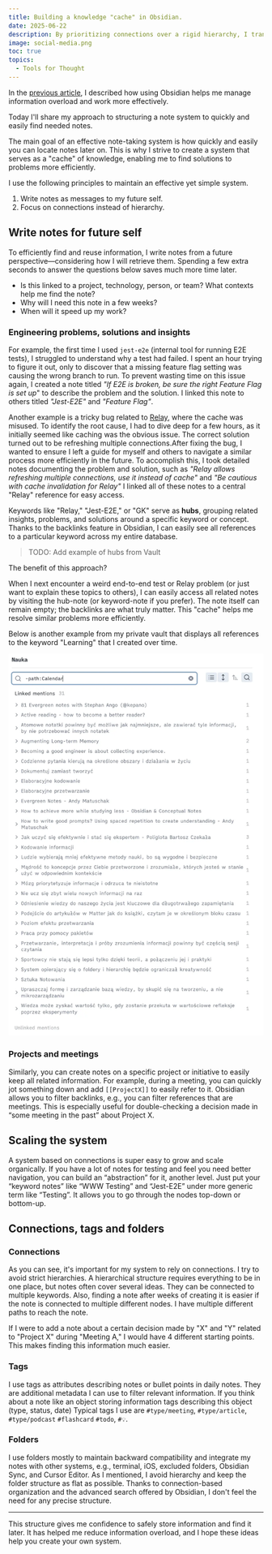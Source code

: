```yaml
---
title: Building a knowledge "cache" in Obsidian.
date: 2025-06-22
description: By prioritizing connections over a rigid hierarchy, I transformed Obsidian into a flexible, scalable system that keeps information easily accessible whenever need it.
image: social-media.png
toc: true
topics:
  - Tools for Thought
---
```


In the [previous article](/writing/how-i-use-obsidian-to-manage-mental-overload-in-fast-paced-tech-world), I described how using Obsidian helps me manage information overload and work more effectively.

Today I'll share my approach to structuring a note system to quickly and easily find needed notes.

The main goal of an effective note-taking system is how quickly and easily you can locate notes later on. This is why I strive to create a system that serves as a "cache" of knowledge, enabling me to find solutions to problems more efficiently.

I use the following principles to maintain an effective yet simple system.

1. Write notes as messages to my future self.
2. Focus on connections instead of hierarchy.

## Write notes for future self

To efficiently find and reuse information, I write notes from a future perspective—considering how I will retrieve them. Spending a few extra seconds to answer the questions below saves much more time later.

- Is this linked to a project, technology, person, or team? What contexts help me find the note?
- Why will I need this note in a few weeks?
- When will it speed up my work?

### Engineering problems, solutions and insights

For example, the first time I used `jest-e2e` (internal tool for running E2E tests), I struggled to understand why a test had failed. I spent an hour trying to figure it out, only to discover that a missing feature flag setting was causing the wrong branch to run. To prevent wasting time on this issue again, I created a note titled _"If E2E is broken, be sure the right Feature Flag is set up_" to describe the problem and the solution. I linked this note to others titled _"Jest-E2E"_ and _"Feature Flag"_.

Another example is a tricky bug related to [Relay](https://relay.dev/), where the cache was misused. To identify the root cause, I had to dive deep for a few hours, as it initially seemed like caching was the obvious issue. The correct solution turned out to be refreshing multiple connections.After fixing the bug, I wanted to ensure I left a guide for myself and others to navigate a similar process more efficiently in the future. To accomplish this, I took detailed notes documenting the problem and solution, such as _"Relay allows refreshing multiple connections, use it instead of cache"_ and _"Be cautious with cache invalidation for Relay"_ I linked all of these notes to a central "Relay" reference for easy access.

Keywords like "Relay," "Jest-E2E," or "GK" serve as **hubs**, grouping related insights, problems, and solutions around a specific keyword or concept. Thanks to the backlinks feature in Obsidian, I can easily see all references to a particular keyword across my entire database. 

> TODO: Add example of hubs from Vault

The benefit of this approach?

When I next encounter a weird end-to-end test or Relay problem (or just want to explain these topics to others), I can easily access all related notes by visiting the hub-note (or keyword-note if you prefer). The note itself can remain empty; the backlinks are what truly matter. This "cache" helps me resolve similar problems more efficiently.

Below is another example from my private vault that displays all references to the keyword "Learning" that I created over time.

![Backlinks in practice](./01.webp)

### Projects and meetings

Similarly, you can create notes on a specific project or initiative to easily keep all related information. For example, during a meeting, you can quickly jot something down and add `[[ProjectX]]` to easily refer to it. Obsidian allows you to filter backlinks, e.g., you can filter references that are meetings. This is especially useful for double-checking a decision made in “some meeting in the past” about Project X.


## Scaling the system

A system based on connections is super easy to grow and scale organically. If you have a lot of notes for testing and feel you need better navigation, you can build an “abstraction” for it, another level. Just put your “keyword notes” like “WWW Testing” and “Jest-E2E” under more generic term like “Testing”. It allows you to go through the nodes top-down or bottom-up.

## Connections, tags and folders

### Connections

As you can see, it's important for my system to rely on connections. I try to avoid strict hierarchies. A hierarchical structure requires everything to be in one place, but notes often cover several ideas. They can be connected to multiple keywords. Also, finding a note after weeks of creating it is easier if the note is connected to multiple different nodes. I have multiple different paths to reach the note.

If I were to add a note about a certain decision made by "X" and "Y" related to "Project X" during "Meeting A," I would have 4 different starting points. This makes finding this information much easier.

### Tags

I use tags as attributes describing notes or bullet points in daily notes. They are additional metadata I can use to filter relevant information. If you think about a note like an object storing information tags describing this object (type, status, date) Typical tags I use are `#type/meeting`, `#type/article`, `#type/podcast` `#flashcard` `#todo`, `#💡`.

### Folders

I use folders mostly to maintain backward compatibility and integrate my notes with other systems, e.g., terminal, iOS, excluded folders, Obsidian Sync, and Cursor Editor. As I mentioned, I avoid hierarchy and keep the folder structure as flat as possible. Thanks to connection-based organization and the advanced search offered by Obsidian, I don't feel the need for any precise structure.

---

This structure gives me confidence to safely store information and find it later. It has helped me reduce information overload, and I hope these ideas help you create your own system.